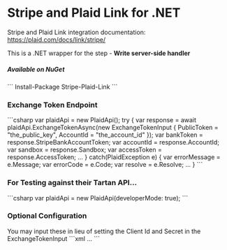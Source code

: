 # Stripe and Plaid Link for .NET

Stripe and Plaid Link integration documentation:
https://plaid.com/docs/link/stripe/

This is a .NET wrapper for the step - <b>Write server-side handler</b>

<h5>Available on NuGet</h5>
```
Install-Package Stripe-Plaid-Link
```
<h3>Exchange Token Endpoint</h3>
```csharp
var plaidApi = new PlaidApi();
try
{
    var response = await plaidApi.ExchangeTokenAsync(new ExchangeTokenInput
    {
        PublicToken = "the_public_key",
        AccountId = "the_account_id"
    });
    var bankToken = response.StripeBankAccountToken;
    var accountId = response.AccountId;
    var sandbox = response.Sandbox;
    var accessToken = response.AccessToken;
    ...    
}
catch(PlaidException e)
{
    var errorMessage = e.Message;
    var errorCode = e.Code;
    var resolve = e.Resolve;
    ...
}
```

<h3>For Testing against their Tartan API...</h3>
```csharp
var plaidApi = new PlaidApi(developerMode: true);
```

<h3>Optional Configuration</h3>
You may input these in lieu of setting the Client Id and Secret in the ExchangeTokenInput
```xml
<configuration>
  <appSettings>
    <add key="PlaidClientId" value="my_plaid_client_id"/>
    <add key="PlaidSecret" value="my_plaid_secret_key"/>
    ...
```
